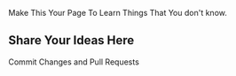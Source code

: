 Make This Your Page To Learn Things That You don't know.

<h2>Share Your Ideas Here</h2>

Commit Changes and Pull Requests
